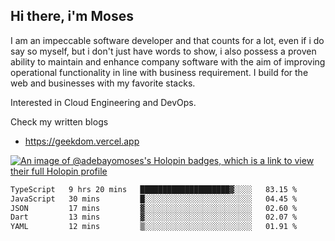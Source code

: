 ## Hi there, i'm Moses

I am an impeccable software developer and that counts for a lot, even if i do say so myself, but i don't just have words to show, i also possess a proven ability to maintain and enhance company software with the aim of improving operational functionality in line with business requirement. I build for the web and businesses with my favorite stacks.

Interested in Cloud Engineering and DevOps.

Check my written blogs
- https://geekdom.vercel.app

[![An image of @adebayomoses's Holopin badges, which is a link to view their full Holopin profile](https://holopin.me/adebayomoses)](https://holopin.io/@adebayomoses)

<!--START_SECTION:waka-->

```txt
TypeScript   9 hrs 20 mins   ████████████████████▓░░░░   83.15 %
JavaScript   30 mins         █░░░░░░░░░░░░░░░░░░░░░░░░   04.45 %
JSON         17 mins         ▓░░░░░░░░░░░░░░░░░░░░░░░░   02.60 %
Dart         13 mins         ▓░░░░░░░░░░░░░░░░░░░░░░░░   02.07 %
YAML         12 mins         ▒░░░░░░░░░░░░░░░░░░░░░░░░   01.91 %
```

<!--END_SECTION:waka-->
